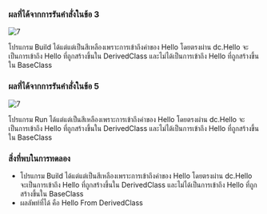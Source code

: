 ### ผลที่ได้จากการรันคำสั่งในข้อ 3


![7](https://github.com/Nitiphum7/03376836-OOP-2566-Lab-08/assets/144196695/36616a3c-3a1a-4866-9037-555ec1b837e1)

โปรแกรม Build ได้แต่แต่เป็นสีเหลืองเพราะการเข้าถึงค่าของ Hello โดยตรงผ่าน dc.Hello จะเป็นการเข้าถึง Hello ที่ถูกสร้างขึ้นใน DerivedClass และไม่ได้เป็นการเข้าถึง Hello ที่ถูกสร้างขึ้นใน BaseClass

### ผลที่ได้จากการรันคำสั่งในข้อ 5

![7](https://github.com/Nitiphum7/03376836-OOP-2566-Lab-08/assets/144196695/cb94bafe-3eac-4bb4-8583-30a3b5fdaa4d)


โปรแกรม Run ได้แต่แต่เป็นสีเหลืองเพราะการเข้าถึงค่าของ Hello โดยตรงผ่าน dc.Hello จะเป็นการเข้าถึง Hello ที่ถูกสร้างขึ้นใน DerivedClass และไม่ได้เป็นการเข้าถึง Hello ที่ถูกสร้างขึ้นใน BaseClass

### สิ่งที่พบในการทดลอง
- โปรแกรม Build ได้แต่แต่เป็นสีเหลืองเพราะการเข้าถึงค่าของ Hello โดยตรงผ่าน dc.Hello จะเป็นการเข้าถึง Hello ที่ถูกสร้างขึ้นใน DerivedClass และไม่ได้เป็นการเข้าถึง Hello ที่ถูกสร้างขึ้นใน BaseClass
- ผลลัพท์ที่ได้ คือ Hello From DerivedClass
